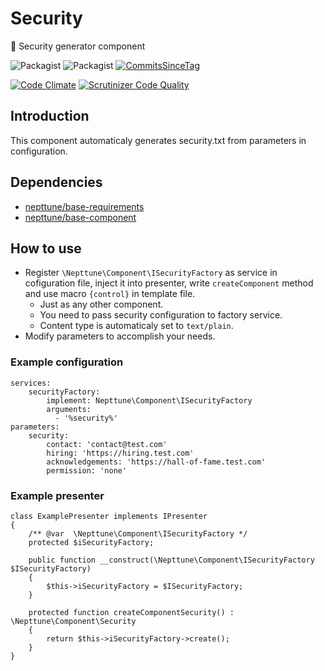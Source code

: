 # Security
:wrench: Security generator component

![Packagist](https://img.shields.io/packagist/dt/nepttune/security.svg)
![Packagist](https://img.shields.io/packagist/v/nepttune/security.svg)
[![CommitsSinceTag](https://img.shields.io/github/commits-since/nepttune/robots/v1.0.svg?maxAge=600)]()

[![Code Climate](https://codeclimate.com/github/nepttune/security/badges/gpa.svg)](https://codeclimate.com/github/nepttune/security)
[![Scrutinizer Code Quality](https://scrutinizer-ci.com/g/nepttune/security/badges/quality-score.png?b=master)](https://scrutinizer-ci.com/g/nepttune/security/?branch=master)

## Introduction

This component automaticaly generates security.txt from parameters in configuration.

## Dependencies

- [nepttune/base-requirements](https://github.com/nepttune/base-requirements)
- [nepttune/base-component](https://github.com/nepttune/base-component)

## How to use

- Register `\Nepttune\Component\ISecurityFactory` as service in cofiguration file, inject it into presenter, write `createComponent` method and use macro `{control}` in template file.
  - Just as any other component.
  - You need to pass security configuration to factory service.
  - Content type is automaticaly set to `text/plain`.
- Modify parameters to accomplish your needs.

### Example configuration

```
services:
    securityFactory:
        implement: Nepttune\Component\ISecurityFactory
        arguments:
          - '%security%'
parameters:
    security:
        contact: 'contact@test.com'
        hiring: 'https://hiring.test.com'
        acknowledgements: 'https://hall-of-fame.test.com'
        permission: 'none'
```

### Example presenter

```
class ExamplePresenter implements IPresenter
{
    /** @var  \Nepttune\Component\ISecurityFactory */
    protected $iSecurityFactory;
    
    public function __construct(\Nepttune\Component\ISecurityFactory $ISecurityFactory)
    {
        $this->iSecurityFactory = $ISecurityFactory;
    }

    protected function createComponentSecurity() : \Nepttune\Component\Security
    {
        return $this->iSecurityFactory->create();
    }
}
```
